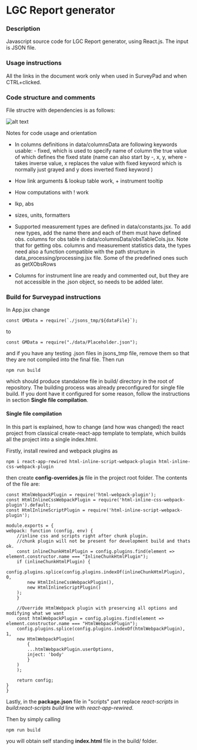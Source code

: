 # LGC Report generator

### Description

Javascript source code for LGC Report generator, using React.js. The input is JSON file.

### Usage instructions

All the links in the document work only when used in SurveyPad and when CTRL+clicked.

### Code structure and comments

File structre with dependencies is as follows:

![alt text](https://github.com/ondini/lgcreportgenerator/blob/master/fileStructure.jpg?raw=true)

Notes for code usage and orientation

- In columns definitions in data/columnsData are following keywords usable: - fixed, which is used to specify name of column the true value of which defines the fixed state (name can also start by -, x, y, where - takes inverse value, x replaces the value with fixed keyword which is normally just grayed and y does inverted fixed keyword )

- How link arguments & lookup table work, + instrument tooltip
- How computations with ! work
- lkp, abs
- sizes, units, formatters

- Supported measurement types are defined in data/constants.jsx. To add new types, add the name there and each of them must have defined obs. columns for obs table in data/columnsData/obsTableCols.jsx. Note that for getting obs. columns and measurement statistics data, the types need also a function compatible with the path structure in data_processing/processing.jsx file. Some of the predefined ones such as getXObsRows

- Columns for instrument line are ready and commented out, but they are not accessible in the .json object, so needs to be added later.

### Build for Surveypad instructions

In App.jsx change

    const GMData = require(`./jsons_tmp/${dataFile}`);

to

    const GMData = require("./data/Placeholder.json");

and if you have any testing .json files in jsons_tmp file, remove them so that they are not compiled into the final file.
Then run

    npm run build

which should produce standalone file in build/ directory in the root of repository. The building process was already preconfigured for single file build. If you dont have it configured for some reason, follow the instructions in section **Single file compilation**.

#### Single file compilation

In this part is explained, how to change (and how was changed) the react project from classical create-react-app template to template, which builds all the project into a single index.html.

Firstly, install rewired and webpack plugins as

    npm i react-app-rewired html-inline-script-webpack-plugin html-inline-css-webpack-plugin

then create **config-overrides.js** file in the project root folder.
The contents of the file are:

    const HtmlWebpackPlugin = require('html-webpack-plugin');
    const HtmlInlineCssWebpackPlugin = require('html-inline-css-webpack-plugin').default;
    const HtmlInlineScriptPlugin = require('html-inline-script-webpack-plugin');

    module.exports = {
    webpack: function (config, env) {
        //inline css and scripts right after chunk plugin.
        //chunk plugin will not be present for development build and thats ok.
        const inlineChunkHtmlPlugin = config.plugins.find(element => element.constructor.name === "InlineChunkHtmlPlugin");
        if (inlineChunkHtmlPlugin) {
        config.plugins.splice(config.plugins.indexOf(inlineChunkHtmlPlugin), 0,
            new HtmlInlineCssWebpackPlugin(),
            new HtmlInlineScriptPlugin()
        );
        }

        //Override HtmlWebpack plugin with preserving all options and modifying what we want
        const htmlWebpackPlugin = config.plugins.find(element => element.constructor.name === "HtmlWebpackPlugin");
        config.plugins.splice(config.plugins.indexOf(htmlWebpackPlugin), 1,
        new HtmlWebpackPlugin(
            {
            ...htmlWebpackPlugin.userOptions,
            inject: 'body'
            }
        )
        );

        return config;
    }
    }

Lastly, in the **package.json** file in "scripts" part replace _react-scripts_ in _build:react-scripts build_ line with _react-app-rewired_.

Then by simply calling

    npm run build

you will obtain self standing **index.html** file in the build/ folder.
